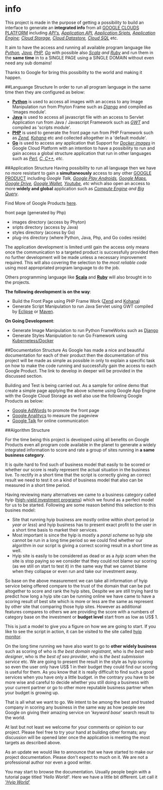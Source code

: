 info
====

This project is made in the purpose of getting a possibility to build an interface to generate an **integrated info** from all [GOOGLE CLOUDS PLATFORM](https://cloud.google.com/developers/) including *[API's](https://developers.google.com/apis-explorer/#p/), [Application API](https://developers.google.com/google-apps/app-apis), [Application Sripts](https://developers.google.com/apps-script/), [Application Engine](https://developers.google.com/appengine/); [Cloud Storage](https://developers.google.com/storage/), [Cloud Datastore](https://developers.google.com/datastore/), [Cloud SQL](https://developers.google.com/cloud-sql/)* etc. 

It aim to have the access and running all available program language like *[Python](https://developers.google.com/appengine/docs/python/), [Java](https://developers.google.com/appengine/docs/java/), [PHP](https://developers.google.com/appengine/docs/php/), [Go](https://developers.google.com/appengine/docs/go/)* with possible also *[Scala](http://www.scala-lang.org/old/node/1831) and [Ruby](http://code.google.com/p/appengine-jruby/)* and run them in the **same time** in to a SINGLE PAGE using a SINGLE DOMAIN without even need any sub domains! 

Thanks to Google for bring this possibility to the world and making it happen.


##Languange Structure
In order to run all program language in the same time then they are configured as below:
- **[Python](https://www.python.org/)** is used to access all images with an access to any Image Manipulation run from Phyton Frame such as *[Django](https://www.djangoproject.com/)* and compiled as 'images module'.
- **[Java](https://www.java.com/en/)** is used to access all javascript file with an access to Servlet Application run from Java / Javascript Framework such as *[GWT](http://www.gwtproject.org/)* and compiled as 'scripts module'.
- **[PHP](http://php.net/)** is used to generate the front page run from PHP Framework such as *[Zend](http://www.zend.com/), [Kohana](http://kohanaframework.org/)* etc and collected altogether in a 'default module'.
- **[Go](http://golang.org/)** is used to access any application that Support for *[Docker images](https://www.docker.com/)* in Google Cloud Platform with an intention to have a possibility to run and gain access a global structure application that run in other languages such as *[Perl](http://www.perl.org/), [C, C++](http://en.wikipedia.org/wiki/C%2B%2B), etc*.


##Application Structure
Having possibility to run all language then we have no more resistant to gain a **simultaneously** access to any other [GOOGLE PRODUCT](https://developers.google.com/products/) including *Google Talk, [Google Play Androids](https://developers.google.com/android/), [Google Maps](https://developers.google.com/maps/), [Google Drive](https://drive.google.com/), [Google Wallet](https://developers.google.com/wallet/), [Youtube](https://developers.google.com/youtube/), etc* which also open an access to more **widely and global** application such as *[Compute Engine](https://developers.google.com/compute/) and [Big Query](https://developers.google.com/bigquery/)*.

Find More of Google Products [here](http://en.wikipedia.org/wiki/Google_Services).

front page (generated by Php)
- images directory (access by Phyton)
- sripts directory (access by Java)
- styles directory (access by Go)
- plug-ins directory (where Python, Java, Php, and Go codes reside)

The application development is limited until gain the access only means once the communication to a targeted product is successfully provided then no further development will be made unless a necessary improvement required. This will also covering the selection to the *most reliable code* using most appropriated program language to do the job. 

Others programming language like **[Scala](http://www.scala-lang.org/)** and **[Ruby](https://www.ruby-lang.org/en/)** will also brought in to the projects. 

**The following development is on the way**: 
- Build the Front Page using PHP Frame Work ([Zend](http://stackoverflow.com/questions/19824594/zend-framework-1-x-on-google-app-engine) and [Kohana](http://raivoratsep.com/52/kohana-mvc-framework-on-google-app-engine-or-not/))
- Generate Script Manipulation to run Java Servlet using GWT compiled by [Eclipse](https://developers.google.com/eclipse/) or [Maven](https://developers.google.com/appengine/docs/java/tools/maven).

**On Going Development**:
- Generate Image Manipulation to run Python FrameWorks such as [Django](https://developers.google.com/appengine/articles/django-nonrel)
- Generate Styles Manipulation to run Go Framework using [Kubernetess/Docker](https://developers.google.com/compute/docs/containers)


##Documentation Structure
As Google has made a nice and beautiful documentation for each of their product then the documentation of this project will be made as simple as possible in only to explain a specific task on how to make the code running and successfully gain the access to each Google Product. The link to develop in deeper will be provided in the discussed section.

Building and Test is being carried out. As a sample for online demo that create a simple page applying the above scheme using Google App Engine with the Google Cloud Storage as well also use the following Google Products as below:

- [Google AdWords](https://adwords.google.com) to promote the front page
- [Google Analitycs](https://www.google.com/analytics/) to measure the pageview
- [Google Talk](http://www.google.com/talk/whatsnew_more.html) for online communication


##Algorithm Structure

For the time being this project is developed using all benefits on Google Products even all program code available in the planet to generate a widely integrated information to score and rate a group of sites running in **a same business category**.

It is quite hard to find such of business model that easily to be scored or whether our score is really represent the actual situation in the business live. To rectify in a short time that the script is correctly giving an correct result we need to test it on a kind of business model that also can be measured in a short time period.   

Having reviewing many alternatives we came to a business category called hyip ([high-yield investment programs](http://en.wikipedia.org/wiki/High-yield_investment_program)) which we found as a perfect model for us to be started. Following are some reason behind this selection to this busines model:

- Site that running hyip business are mostly online within short period (*a year or less*) and hyip business has to present  exact profit to the user in a short time basis to market their services.
- Most important is since the hyip is mostly a *ponzi scheme* so hyip site cannot be run in a long time period so we could  find whether our algorithm in our script is giving a correct scoring result in a short time as well.
- Hyip site is easily to be considered as dead or as a *hyip scam* when the site is stop paying so we consider that they could not blame our scoring (as we still on start to test it) in the same way that we cannot blame when they collapse or even run and take our investment away.

So base on the above measurement we can take all information of hyip service being offered compare to the trust of the domain that can be put altogether to score and rank the hyip sites, Despite we are still trying hard to predict how long a hyip site can be running online we have came to have a scoring result of best site which is more or less are the same as represent by other site that comparing those hyip sites. However as additional features compares to others we are providing the score with a numbers of category base on the investment or **budget level** start from as low as US$ 1. 

This is just a model to give you a figure on how we are going to start. If you like to see the script in action, it can be visited to the site called [hyip monitor](http://tophyips.info).  

On the long time running we have also want to go to **other widely business** such as scoring of who is *the best domain registrant*, who is *the best web designer*, who is *the best of seo provider*, who is *the best submission service* etc. We are going to present the result in the style as hyip scoring so even the user only have US$ 1 in their budget they could find our scoring is useful for them. As you know that it is really difficult to find such a good services when you have only a little budget. in the contrary you have to be more wise and careful to decide whether you still doing a business with your current partner or go to other more reputable business partner when your budget is growing up. 

That is all what we want to go. We intent to be among the best and trusted company in scoring any business in the same way as how people see Google on giving their amazing service on '*keyword base*' search result to the world.

At last but not least we welcome for your comments or opinion to our project. Please feel free to try your hand at building other formats; any discussion will be opened later once the application is meeting the most targets as described above.

As an update we would like to announce that we have started to make our project documentation. Please don't expect to much on it. We are not a professional author nor even a good writer.    

You may start to browse the documentation. Usually people begin with a tutorial page titled '_Hello World!_'. Here we have a little bit different. Let call it ['*Hyip World*'](https://github.com/hyipworld/hyipworld.github.io)

